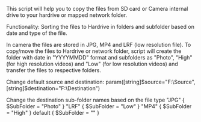 This script will help you to copy the files from SD card or Camera internal drive to your hardrive or mapped network folder.

Functionality: Sorting the files to Hardrive in folders and subfolder based on date and type of the file.

In camera the files are stored in JPG, MP4 and LRF (low resolution file). To copy/move the files to Hardrive or network folder, 
script will create the folder with date in "YYYYMMDD" format and subfolders as "Photo", "High" (for high resolution videos) and
"Low" (for low resolution videos) and transfer the files to respective folders.

Change default source and destination: 
param([string]$source="F:\Source",[string]$destination="F:\Destination")

Change the destination sub-folder names based on the file type
"JPG"    { $SubFolder = "Photo" }
"LRF"    { $SubFolder = "Low" }
"MP4"    { $SubFolder = "High" }
default  { $SubFolder = "" }


